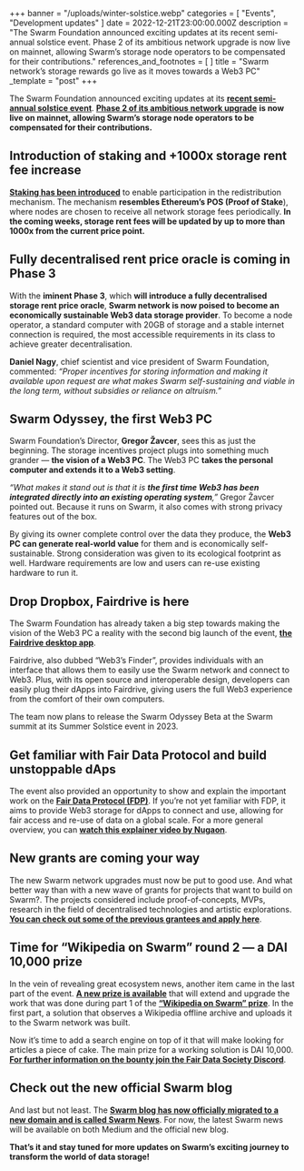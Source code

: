 +++
banner = "/uploads/winter-solstice.webp"
categories = [ "Events", "Development updates" ]
date = 2022-12-21T23:00:00.000Z
description = "The Swarm Foundation announced exciting updates at its recent semi-annual solstice event. Phase 2 of its ambitious network upgrade is now live on mainnet, allowing Swarm’s storage node operators to be compensated for their contributions."
references_and_footnotes = [ ]
title = "Swarm network’s storage rewards go live as it moves towards a Web3 PC"
_template = "post"
+++


The Swarm Foundation announced exciting updates at its [**recent semi-annual solstice event**](https://www.youtube.com/watch?v=8cILZnmIf3Q). [**Phase 2 of its ambitious network upgrade**](https://blog.ethswarm.org/foundation/2022/towards-the-world-computer.-the-swarm-network-upgrade-has-started./) **is now live on mainnet, allowing Swarm’s storage node operators to be compensated for their contributions.**

## Introduction of staking and +1000x storage rent fee increase

[**Staking has been introduced**](https://blog.ethswarm.org/foundation/2022/the-mechanics-of-swarm-networks-storage-incentives/) to enable participation in the redistribution mechanism. The mechanism **resembles Ethereum’s POS (Proof of Stake**), where nodes are chosen to receive all network storage fees periodically. **In the coming weeks, storage rent fees will be updated by up to more than 1000x from the current price point.**

## Fully decentralised rent price oracle is coming in Phase 3

With the **iminent Phase 3**, which **will introduce a fully decentralised storage rent price oracle**, **Swarm network is now poised to become an economically sustainable Web3 data storage provider**. To become a node operator, a standard computer with 20GB of storage and a stable internet connection is required, the most accessible requirements in its class to achieve greater decentralisation.

**Daniel Nagy**, chief scientist and vice president of Swarm Foundation, commented: _“Proper incentives for storing information and making it available upon request are what makes Swarm self-sustaining and viable in the long term, without subsidies or reliance on altruism.”_

## Swarm Odyssey, the first Web3 PC

Swarm Foundation’s Director, **Gregor Žavcer**, sees this as just the beginning. The storage incentives project plugs into something much grander — **the vision of a Web3 PC**. The Web3 PC **takes the personal computer and extends it to a Web3 setting**.

_“What makes it stand out is that it is **the first time Web3 has been integrated directly into an existing operating system**,”_ Gregor Žavcer pointed out. Because it runs on Swarm, it also comes with strong privacy features out of the box.

By giving its owner complete control over the data they produce, the **Web3 PC can generate real-world value** for them and is economically self-sustainable. Strong consideration was given to its ecological footprint as well. Hardware requirements are low and users can re-use existing hardware to run it.

## Drop Dropbox, Fairdrive is here

The Swarm Foundation has already taken a big step towards making the vision of the Web3 PC a reality with the second big launch of the event, [**the Fairdrive desktop app**](https://fairdrive.fairdatasociety.org/).

Fairdrive, also dubbed “Web3’s Finder”, provides individuals with an interface that allows them to easily use the Swarm network and connect to Web3. Plus, with its open source and interoperable design, developers can easily plug their dApps into Fairdrive, giving users the full Web3 experience from the comfort of their own computers.

The team now plans to release the Swarm Odyssey Beta at the Swarm summit at its Summer Solstice event in 2023.

## Get familiar with Fair Data Protocol and build unstoppable dAps

The event also provided an opportunity to show and explain the important work on the [**Fair Data Protocol (FDP)**](https://fdp.fairdatasociety.org/). If you’re not yet familiar with FDP, it aims to provide Web3 storage for dApps to connect and use, allowing for fair access and re-use of data on a global scale. For a more general overview, you can [**watch this explainer video by Nugaon**](https://youtu.be/8cILZnmIf3Q?t=2013).

## New grants are coming your way

The new Swarm network upgrades must now be put to good use. And what better way than with a new wave of grants for projects that want to build on Swarm?. The projects considered include proof-of-concepts, MVPs, research in the field of decentralised technologies and artistic explorations. [**You can check out some of the previous grantees and apply here**](https://www.ethswarm.org/grants).

## Time for “Wikipedia on Swarm” round 2 — a DAI 10,000 prize

In the vein of revealing great ecosystem news, another item came in the last part of the event. [**A new prize is available**](https://gitcoin.co/issue/29656) that will extend and upgrade the work that was done during part 1 of the [**“Wikipedia on Swarm” prize**](https://medium.com/ethereum-swarm/announcing-50k-dai-prize-to-make-wikipedia-unstoppable-91f60513a873). In the first part, a solution that observes a Wikipedia offline archive and uploads it to the Swarm network was built.

Now it’s time to add a search engine on top of it that will make looking for articles a piece of cake. The main prize for a working solution is DAI 10,000. [**For further information on the bounty join the Fair Data Society Discord**](https://discord.gg/NaYTFhuu2s).

## Check out the new official Swarm blog

And last but not least. The [**Swarm blog has now officially migrated to a new domain and is called Swarm News**](https://blog.ethswarm.org/). For now, the latest Swarm news will be available on both Medium and the official new blog.

**That’s it and stay tuned for more updates on Swarm’s exciting journey to transform the world of data storage!**
